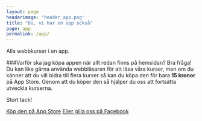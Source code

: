 ```yaml
---
layout: page
headerimage: 'header_app.png'
title: "Du, vi har en app också"
page: app
permalink: /app/
---
```


<p class="preamble">Alla webbkurser i en app. </p>

###Varför ska jag köpa appen när allt redan finns på hemsidan?
Bra fråga! Du kan lika gärna använda webbläsaren för att läsa våra kurser, men om du känner att du vill bidra till flera kurser så kan du köpa den för bara <strong>15 kronor</strong> på App Store.
Genom att du köper den så hjälper du oss att fortsätta utveckla kurserna.  

<p>Stort tack!</p>

<a class="btn btn-primary download" href="https://itunes.apple.com/se/app/webbdesignkurser/id889709366" target="_blank">Köp den på App Store</a> <a class="btn btn-primary" href="http://facebook.com/webbdesignkurser" target="_blank">Eller gilla oss på Facebook</a>
